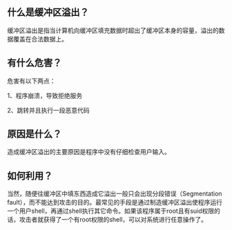 ## 什么是缓冲区溢出？

缓冲区溢出是指当计算机向缓冲区填充数据时超出了缓冲区本身的容量，溢出的数据覆盖在合法数据上。

## 有什么危害？

危害有以下两点：

1、程序崩溃，导致拒绝服务

2、跳转并且执行一段恶意代码

## 原因是什么？

造成缓冲区溢出的主要原因是程序中没有仔细检查用户输入。

## 如何利用？

当然，随便往缓冲区中填东西造成它溢出一般只会出现分段错误（Segmentation fault），而不能达到攻击的目的。最常见的手段是通过制造缓冲区溢出使程序运行一个用户shell，再通过shell执行其它命令。如果该程序属于root且有suid权限的话，攻击者就获得了一个有root权限的shell，可以对系统进行任意操作了。